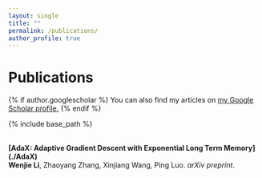 ```yaml
---
layout: single
title: ""
permalink: /publications/
author_profile: true
---
```


# <i class="fa fa-fw fa-copy"></i> Publications #
{% if author.googlescholar %}
  You can also find my articles on <u><a href="{{author.googlescholar}}">my Google Scholar profile</a>.</u>
{% endif %}

{% include base_path %}

<br>
<b>[AdaX: Adaptive Gradient Descent with Exponential Long Term Memory](./AdaX)</b> <br> 
<b>Wenjie Li</b>, Zhaoyang Zhang, Xinjiang Wang, Ping Luo. 
<i>arXiv preprint</i>. 
